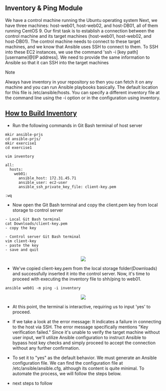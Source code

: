 ## Inventory & Ping Module
We have a control machine running the Ubuntu operating system Next, we have three machines: host-web01, host-web02, and host-DB01, all of them running CentOS 9. Our first task is to establish a connection between the control machine and its target machines (host-web01, host-web02, and host-DB01). The control machine needs to connect to these target machines, and we know that Ansible uses SSH to connect to them. To SSH into these EC2 instances, we use the command 'ssh -i [key path] [username]@[IP address]. We need to provide the same information to Ansible so that it can SSH into the target machines

>[!Note]
> Always have inventory in your repository so then you can fetch it on any machine and you can run Ansible playbooks basically. The default location for this file is /etc/ansible/hosts. You can specify a different inventory file at the command line using the -i <path> option or in the configuration using inventory.


## <a href="https://docs.ansible.com/ansible/latest/inventory_guide/intro_inventory.html" target="_blank"> How to Build Inventory </a>
- Run the following commands in Git Bash terminal of host server

```
mkir ansible-prjs
cd ansible-prjs/
mkir exercise1
cd exercise1

vim inventory

all:
  hosts:
    web01:
      ansible_host: 172.31.45.71
      ansible_user: ec2-user
      ansible_ssh_private_key_file: client-key.pem

:wq
```
- Now open the Git Bash terminal and copy the client.pem key from local storage to control server
```
- Local Git Bash terminal
cat Downloads/client-key.pem
- copy the key

- Control server Git Bash terminal
vim client-key
- paste the key
- save and quit

```
<p align="center">
  <img src="https://github.com/k-mughal/Ansible/assets/18217530/9c1a82bb-dbd2-4f33-aa8b-872833e3e31a">
</p>

- We've copied client-key.pem from the local storage folder(Downloads) and successfully inserted it into the control server. Now, it's time to proceed with executing the inventory file to shh/ping to web01.
  

```
ansible web01 -m ping -i inventory

```
<p align="center">
  <img src="https://github.com/k-mughal/Ansible/assets/18217530/247bbcba-299f-457d-baa2-20344ff51887">
</p>

- At this point, the terminal is interactive, requiring us to input 'yes' to proceed. 
  
- If we take a look at the error message: It indicates a failure in connecting to the host via SSH. The error message specifically mentions "Key verification failed." Since it's unable to verify the target machine without user input, we'll utilize Ansible configuration to instruct Ansible to bypass host key checks and simply proceed to accept the connection without any further confirmation.
    
-  To set it to "yes" as the default behavior. We must generate an Ansible configuration file. We can find the configuration file at /etc/ansible/ansible.cfg, although its content is quite minimal. To automate the process, we will follow the steps below.
-  next steps to follow
  

